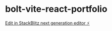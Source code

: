 # bolt-vite-react-portfolio

[Edit in StackBlitz next generation editor ⚡️](https://stackblitz.com/~/github.com/Pasachiya/bolt-vite-react-portfolio)